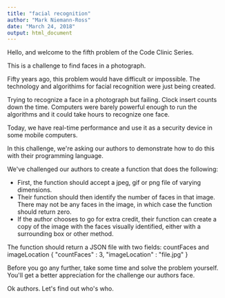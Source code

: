 ```yaml
---
title: "facial recognition"
author: "Mark Niemann-Ross"
date: "March 24, 2018"
output: html_document
---
```


Hello, and welcome to the fifth problem of the Code Clinic Series.

This is a challenge to find faces in a photograph.

Fifty years ago, this problem would have difficult or impossible. The technology and algorithims for facial recognition were just being created.

Trying to recognize a face in a photograph but failing. Clock insert counts down the time.
Computers were barely powerful enough to run the algorithms and it could take hours to recognize one face.

Today, we have real-time performance and use it as a security device in some mobile computers.

In this challenge, we're asking our authors to demonstrate how to do this with their programming language.

We've challenged our authors to create a function that does the following:

- First, the function should accept a jpeg, gif or png file of varying dimensions.
- Their function should then identify the number of faces in that image. There may not be any faces in the image, in which case the function should return zero.
- If the author chooses to go for extra credit, their function can create a copy of the image with the faces visually identified, either with a surrounding box or other method.

The function should return a JSON file with two fields: countFaces and imageLocation
{
   "countFaces" : 3,
   "imageLocation" : "file.jpg"
}

Before you go any further, take some time and solve the problem yourself. You'll get a better appreciation for the challenge our authors face.

Ok authors. Let's find out who's who.

